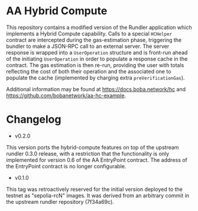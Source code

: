 # AA Hybrid Compute

This repository contains a modified version of the Rundler application which implements a Hybrid Compute capability. Calls to a special `HCHelper` contract are intercepted during the gas-estimation phase, triggering the bundler to make a JSON-RPC call to an external server. The server response is wrapped into a `UserOperation` structure and is front-run ahead of the initiating `UserOperation` in order to populate a response cache in the contract. The gas estimation is then re-run, providing the user with totals reflecting the cost of both their operation and the associated one to populate the cache (implemented by charging extra `preVerificationGas`).

Additional information may be found at https://docs.boba.network/hc and https://github.com/bobanetwork/aa-hc-example.

# Changelog

* v0.2.0

This version ports the hybrid-compute features on top of the upstream rundler 0.3.0 release, with a restriction that the functionality is only implemented for version 0.6 of the AA EntryPoint contract. The address of the EntryPoint contract is no longer configurable.

* v0.1.0

This tag was retroactively reserved for the initial version deployed to the testnet as "sepolia-rcN" images. It was derived from an arbitrary commit in the upstream rundler repository (7f34a69c).

